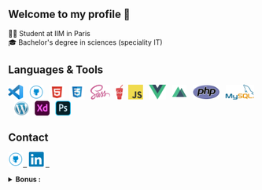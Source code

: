 ## Welcome to my profile 👋

👨‍🎓 Student at IIM in Paris </br>
🎓 Bachelor's degree in sciences (speciality IT)



## Languages & Tools
<p>
<img height="30" src="https://github.com/SamyMahmoudi/SamyMahmoudi/blob/master/vs.png?raw=true">&nbsp;&nbsp;
<img height="30" src="https://github.com/SamyMahmoudi/SamyMahmoudi/blob/master/github.png?raw=true">&nbsp;&nbsp;
<img height="30" src="https://github.com/SamyMahmoudi/SamyMahmoudi/blob/master/html.png?raw=true">&nbsp;&nbsp;
<img height="30" src="https://github.com/SamyMahmoudi/SamyMahmoudi/blob/master/css.png?raw=true">&nbsp;&nbsp;
<img height="30" src="https://github.com/SamyMahmoudi/SamyMahmoudi/blob/master/sass.png?raw=true">&nbsp;&nbsp;
<img height="30" src="https://github.com/SamyMahmoudi/SamyMahmoudi/blob/master/gulp.png?raw=true">&nbsp;&nbsp;
<img height="30" src="https://github.com/SamyMahmoudi/SamyMahmoudi/blob/master/JavaScript.png?raw=true">&nbsp;&nbsp;
<img height="30" src="https://github.com/SamyMahmoudi/SamyMahmoudi/blob/master/vue.png?raw=true">&nbsp;&nbsp;
<img height="30" src="https://github.com/SamyMahmoudi/SamyMahmoudi/blob/master/nuxt.png?raw=true">&nbsp;&nbsp;
<img height="30" src="https://github.com/SamyMahmoudi/SamyMahmoudi/blob/master/php.png?raw=true">&nbsp;&nbsp;
<img height="30" src="https://github.com/SamyMahmoudi/SamyMahmoudi/blob/master/mysql.png?raw=true">&nbsp;&nbsp;
<img height="30" src="https://github.com/SamyMahmoudi/SamyMahmoudi/blob/master/wordpress.png?raw=true">&nbsp;&nbsp;
<img height="30" src="https://github.com/SamyMahmoudi/SamyMahmoudi/blob/master/adobeXD.png?raw=true">&nbsp;&nbsp;
<img height="30" src="https://github.com/SamyMahmoudi/SamyMahmoudi/blob/master/photoshop.png?raw=true">&nbsp;&nbsp;
</p>

## Contact
<p>
<a href="https://github.com/SamyMahmoudi/"><img height="30" src="https://github.com/SamyMahmoudi/SamyMahmoudi/blob/master/github.png?raw=true">&nbsp;&nbsp;</a>
<a href="https://www.linkedin.com/in/samy-mahmoudi/"><img height="30" src="https://github.com/SamyMahmoudi/SamyMahmoudi/blob/master/linkedin.png?raw=true">&nbsp;&nbsp;</a>
</p>

<details>
 <summary><strong>Bonus :</strong></summary>
 </br>
   - ⚽ Sport <br/>
   - 🎧 Music <br/>
   - ✈ Travel <br/>
</details>
